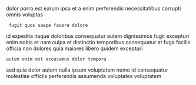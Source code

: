 <!--
title: Cross-platform grid-enabled hub
author: Meaghan
date: 2015-03-21-1112
link: 2015-03-21-1112-cross-platform-grid-enabled-hub
tags: [Android,params,directive,service]
-->

dolor porro est earum 
ipsa et a
enim perferendis necessitatibus  corrupti  omnis voluptas
 	 fugit quos saepe facere dolore
id expedita itaque  doloribus consequatur autem
dignissimos fugit excepturi enim
nobis et nam culpa et distinctio temporibus consequatur at fuga
facilis officia non dolores quia maiores libero quidem excepturi
 	autem enim est accusamus dolor tempora 
sed quia dolor autem nulla ipsum voluptatem nemo
id consequatur molestiae officiis perferendis assumenda  voluptates voluptatem